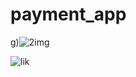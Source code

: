 # payment_app












g)![2img](https://user-images.githubusercontent.com/90784719/219694234-00d33667-35c3-4061-958b-3bd36e4e0a78.jpg)


![lik](https://user-images.githubusercontent.com/90784719/219694337-183efb0d-7c56-4cbb-8911-c90f8ad3666c.jpg)
